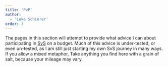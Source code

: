 ```yaml
---
title: 'PvP'
author:
  - 'Luke Schierer'
order: 3
---
```


The pages in this section will attempt to provide what advice I can about
participating in [SvS][] on a budget. Much of this advice is under-tested, or
even un-tested, as I am still just starting my own SvS journey in many ways. If
you allow a mixed metaphor, Take anything you find here with a grain of
salt, because your mileage may vary.

[SVS]: /Reference/Glossary/#SvS
